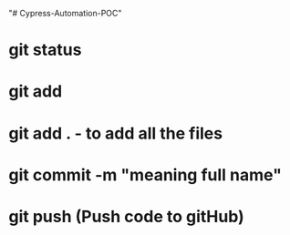 "# Cypress-Automation-POC" 
# git status
# git add <filename>
# git add . - to add all the files
# git commit -m "meaning full name"
# git push (Push code to gitHub)

